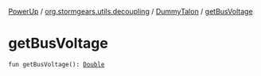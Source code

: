 [PowerUp](../../index.md) / [org.stormgears.utils.decoupling](../index.md) / [DummyTalon](index.md) / [getBusVoltage](./get-bus-voltage.md)

# getBusVoltage

`fun getBusVoltage(): `[`Double`](https://kotlinlang.org/api/latest/jvm/stdlib/kotlin/-double/index.html)